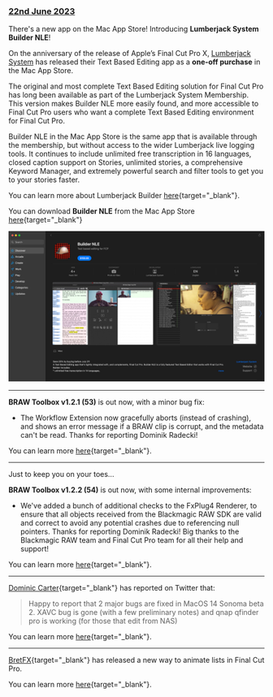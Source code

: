 ### [22nd June 2023](/news/20230622)

There's a new app on the Mac App Store! Introducing **Lumberjack System Builder NLE**!

On the anniversary of the release of Apple’s Final Cut Pro X, [Lumberjack System](https://lumberjacksystem.com) has released their Text Based Editing app as a **one-off purchase** in the Mac App Store.

The original and most complete Text Based Editing solution for Final Cut Pro has long been available as part of the Lumberjack System Membership. This version makes Builder NLE more easily found, and more accessible to Final Cut Pro users who want a complete Text Based Editing environment for Final Cut Pro.

Builder NLE in the Mac App Store is the same app that is available through the membership, but without access to the wider Lumberjack live logging tools. It continues to include unlimited free transcription in 16 languages, closed caption support on Stories, unlimited stories, a comprehensive Keyword Manager, and extremely powerful search and filter tools to get you to your stories faster.

You can learn more about Lumberjack Builder [here](https://www.lumberjacksystem.com/builder-nle-2/){target="_blank"}.

You can download **Builder NLE** from the Mac App Store [here](https://apps.apple.com/us/app/builder-nle/id6450122801?mt=12){target="_blank"}

![](/static/builder-nle.jpg)

---

**BRAW Toolbox v1.2.1 (53)** is out now, with a minor bug fix:

- The Workflow Extension now gracefully aborts (instead of crashing), and shows an error message if a BRAW clip is corrupt, and the metadata can't be read. Thanks for reporting Dominik Radecki!

You can learn more [here](https://brawtoolbox.io){target="_blank"}.

---

Just to keep you on your toes...

**BRAW Toolbox v1.2.2 (54)** is out now, with some internal improvements:

- We've added a bunch of additional checks to the FxPlug4 Renderer, to ensure that all objects received from the Blackmagic RAW SDK are valid and correct to avoid any potential crashes due to referencing null pointers. Thanks for reporting Dominik Radecki! Big thanks to the Blackmagic RAW team and Final Cut Pro team for all their help and support!

You can learn more [here](https://brawtoolbox.io){target="_blank"}.

---

[Dominic Carter](https://twitter.com/DominicCarterLA){target="_blank"} has reported on Twitter that:

> Happy to report that 2 major bugs are fixed in MacOS 14 Sonoma beta 2. XAVC bug is gone (with a few preliminary notes) and qnap qfinder pro is working (for those that edit from NAS)

You can learn more [here](https://twitter.com/DominicCarterLA/status/1671662797741232128){target="_blank"}.

---

[BretFX](https://www.bretfx.com){target="_blank"} has released a new way to animate lists in Final Cut Pro.

You can learn more [here](https://www.bretfx.com/product/quick-animated-lists-in-final-cut-pro/){target="_blank"}.